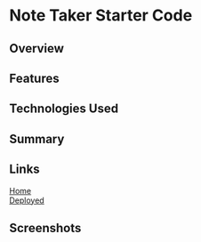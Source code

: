 # Note Taker Starter Code

## Overview


## Features


## Technologies Used


## Summary


## Links
[Home](https://github.com/san1718/mc11_Note_Taker)
<br />
[Deployed]()
## Screenshots
